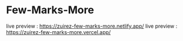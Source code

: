 # Few-Marks-More

live preview : https://zuirez-few-marks-more.netlify.app/
live preview : https://zuirez-few-marks-more.vercel.app/
